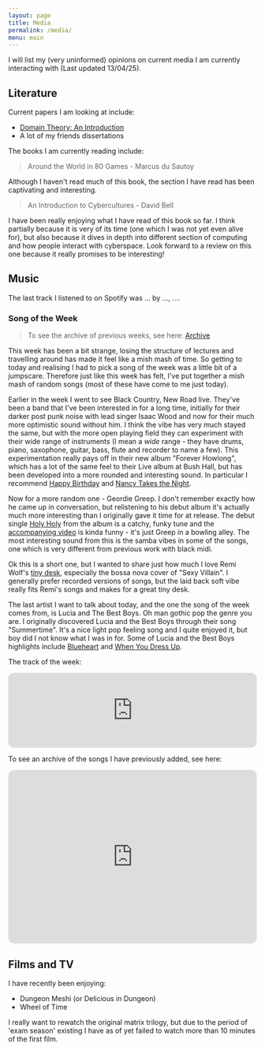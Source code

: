 ```yaml
---
layout: page
title: Media
permalink: /media/
menu: main
---
```


I will list my (very uninformed) opinions on current media I am currently interacting with (Last updated 13/04/25).

## Literature

Current papers I am looking at include:

- [Domain Theory: An Introduction](https://arxiv.org/abs/1605.05858)
- A lot of my friends dissertations

The books I am currently reading include:

> Around the World in 80 Games - Marcus du Sautoy

Although I haven't read much of this book, the section I have read has been captivating and interesting.

> An Introduction to Cybercultures - David Bell

I have been really enjoying what I have read of this book so far. I think partially because it is very of its time (one which I was not yet even alive for), but also because it dives in depth into different section of computing and how people interact with cyberspace. Look forward to a review on this one because it really promises to be interesting!

## Music

<p>
    The last track I listened to on Spotify was
    <span data-nowplaying="TrackLink">...</span>
    by <span data-nowplaying="ArtistsLink">...</span>,
    <span data-nowplaying="TimeSince">...</span>.
</p>
<script src="https://now-playing.akpain.net/script/njuav1quxpqzgp8tyhkfba5on"></script>

### Song of the Week

> To see the archive of previous weeks, see here: [Archive](/media/song-archive)

This week has been a bit strange, losing the structure of lectures and travelling around has made it feel like a mish mash of time. So getting to today and realising I had to pick a song of the week was a little bit of a jumpscare. Therefore just like this week has felt, I've put together a mish mash of random songs (most of these have come to me just today).

Earlier in the week I went to see Black Country, New Road live. They've been a band that I've been interested in for a long time, initially for their darker post punk noise with lead singer Isaac Wood and now for their much more optimistic sound without him. I think the vibe has very much stayed the same, but with the more open playing field they can experiment with their wide range of instruments (I mean a *wide* range - they have drums, piano, saxophone, guitar, bass, flute and recorder to name a few). This experimentation really pays off in their new album "Forever Howlong", which has a lot of the same feel to their Live album at Bush Hall, but has been developed into a more rounded and interesting sound. In particular I recommend [Happy Birthday](https://open.spotify.com/track/56Vk4WrIrTr3Jg7hReNZVb?si=2fb19dcee5c34b21) and [Nancy Takes the Night](https://open.spotify.com/track/3vtceW4EYrv3enjfz7MTff?si=a7471c6b80ee4915).

Now for a more random one - Geordie Greep. I don't remember exactly how he came up in conversation, but relistening to his debut album it's actually much more interesting than I originally gave it time for at release. The debut single [Holy Holy](https://open.spotify.com/track/4AiTTqrljm1r8zKr68cxPk?si=68a9e78ce83c4a32) from the album is a catchy, funky tune and the [accompanying video](https://youtu.be/A4EU_0vFzuU?si=teZ3yQUvFHuNKEre) is kinda funny - it's just Greep in a bowling alley. The most interesting sound from this is the samba vibes in some of the songs, one which is very different from previous work with black midi.

Ok this is a short one, but I wanted to share just how much I love Remi Wolf's [tiny desk](https://youtu.be/X_myO7_7KKk?si=EJ1QQJT6K8vabsYJ), especially the bossa nova cover of "Sexy Villain". I generally prefer recorded versions of songs, but the laid back soft vibe really fits Remi's songs and makes for a great tiny desk.

The last artist I want to talk about today, and the one the song of the week comes from, is Lucia and The Best Boys. Oh man gothic pop the genre you are. I originally discovered Lucia and the Best Boys through their song "Summertime". It's a nice light pop feeling song and I quite enjoyed it, but boy did I not know what I was in for. Some of Lucia and the Best Boys highlights include [Blueheart](https://open.spotify.com/track/2tYefVtZYM82eB4pdFtxmR?si=51337cda1c584c90) and [When You Dress Up](https://open.spotify.com/track/1dy0yjSUuYOqirPLWm2sXy?si=e1e9432f5c7244e2).

The track of the week:

<iframe style="border-radius:12px" src="https://open.spotify.com/embed/track/4L4RGrbgXsRzrqrAtnj7Dg?utm_source=generator" width="100%" height="152" frameBorder="0" allowfullscreen="" allow="autoplay; clipboard-write; encrypted-media; fullscreen; picture-in-picture" loading="lazy"></iframe>

To see an archive of the songs I have previously added, see here:

<iframe style="border-radius:12px" src="https://open.spotify.com/embed/playlist/3fbq2MJ5qVj6IfPwzSaj2F?utm_source=generator&theme=0" width="100%" height="352" frameBorder="0" allowfullscreen="" allow="autoplay; clipboard-write; encrypted-media; fullscreen; picture-in-picture" loading="lazy"></iframe>

## Films and TV

I have recently been enjoying:
- Dungeon Meshi (or Delicious in Dungeon)
- Wheel of Time

I really want to rewatch the original matrix trilogy, but due to the period of 'exam season' existing I have as of yet failed to watch more than 10 minutes of the first film.
